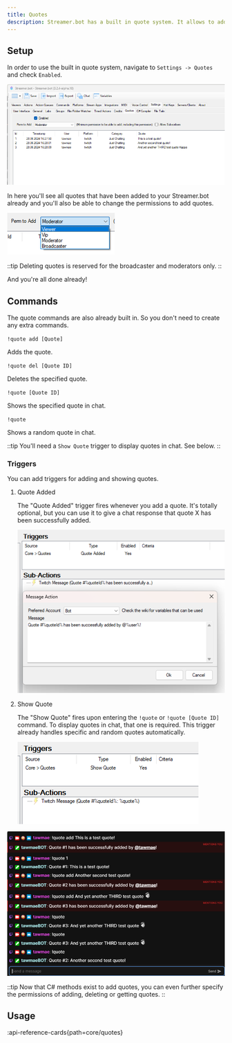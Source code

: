 ```yaml
---
title: Quotes
description: Streamer.bot has a built in quote system. It allows to add, display and delete quotes. Adding a quote automatically assigns an ID and saves a timestamp, the quoting user, the platform as well as the current category (like "Just Chatting").
---
```


## Setup
In order to use the built in quote system, navigate to `Settings -> Quotes` and check `Enabled`.

![Quote Settings](assets/quotes_6.png)

In here you'll see all quotes that have been added to your Streamer.bot already and you'll also be able to change the permissions to add quotes.

![Quote Permissions](assets/quotes_2.png)

::tip
Deleting quotes is reserved for the broadcaster and moderators only.
::

And you're all done already!

## Commands
The quote commands are also already built in. So you don't need to create any extra commands.

`!quote add [Quote]`

Adds the quote.

`!quote del [Quote ID]`

Deletes the specified quote.

`!quote [Quote ID]`

Shows the specified quote in chat.

`!quote`

Shows a random quote in chat.

::tip
You'll need a `Show Quote` trigger to display quotes in chat. See below.
::

### Triggers
You can add triggers for adding and showing quotes.

1. Quote Added

   The "Quote Added" trigger fires whenever you add a quote. It's totally optional, but you can use it to give a chat response that quote X has been successfully added.

   ![Quote Added](assets/quotes_3.png)

3. Show Quote

   The "Show Quote" fires upon entering the `!quote` or `!quote [Quote ID]` command. To display quotes in chat, that one is required. This trigger already handles specific and random quotes automatically.

   ![Quote Added](assets/quotes_4.png)


![Quote Added](assets/quotes_5.png)

::tip
Now that C# methods exist to add quotes, you can even further specify the permissions of adding, deleting or getting quotes.
::


## Usage
:api-reference-cards{path=core/quotes}
